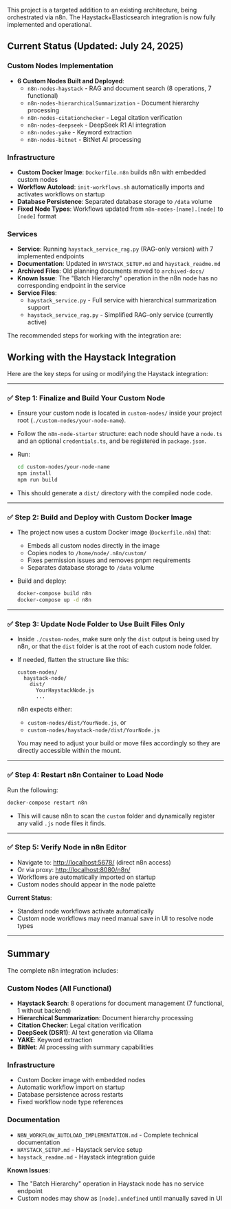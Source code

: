 This project is a targeted addition to an existing architecture, being orchestrated via n8n. The Haystack+Elasticsearch integration is now fully implemented and operational.

## Current Status (Updated: July 24, 2025)

### Custom Nodes Implementation
- **6 Custom Nodes Built and Deployed**:
  - `n8n-nodes-haystack` - RAG and document search (8 operations, 7 functional)
  - `n8n-nodes-hierarchicalSummarization` - Document hierarchy processing
  - `n8n-nodes-citationchecker` - Legal citation verification
  - `n8n-nodes-deepseek` - DeepSeek R1 AI integration
  - `n8n-nodes-yake` - Keyword extraction
  - `n8n-nodes-bitnet` - BitNet AI processing

### Infrastructure
- **Custom Docker Image**: `Dockerfile.n8n` builds n8n with embedded custom nodes
- **Workflow Autoload**: `init-workflows.sh` automatically imports and activates workflows on startup
- **Database Persistence**: Separated database storage to `/data` volume
- **Fixed Node Types**: Workflows updated from `n8n-nodes-[name].[node]` to `[node]` format

### Services
- **Service**: Running `haystack_service_rag.py` (RAG-only version) with 7 implemented endpoints
- **Documentation**: Updated in `HAYSTACK_SETUP.md` and `haystack_readme.md`
- **Archived Files**: Old planning documents moved to `archived-docs/`
- **Known Issue**: The "Batch Hierarchy" operation in the n8n node has no corresponding endpoint in the service
- **Service Files**:
  - `haystack_service.py` - Full service with hierarchical summarization support
  - `haystack_service_rag.py` - Simplified RAG-only service (currently active)

The recommended steps for working with the integration are:

## Working with the Haystack Integration

Here are the key steps for using or modifying the Haystack integration:

---

### ✅ Step 1: **Finalize and Build Your Custom Node**

- Ensure your custom node is located in `custom-nodes/` inside your project root (`./custom-nodes/your-node-name`).
- Follow the `n8n-node-starter` structure: each node should have a `node.ts` and an optional `credentials.ts`, and be registered in `package.json`.
- Run:

  ```bash
  cd custom-nodes/your-node-name
  npm install
  npm run build
  ```

- This should generate a `dist/` directory with the compiled node code.

---

### ✅ Step 2: **Build and Deploy with Custom Docker Image**

- The project now uses a custom Docker image (`Dockerfile.n8n`) that:
  - Embeds all custom nodes directly in the image
  - Copies nodes to `/home/node/.n8n/custom/`
  - Fixes permission issues and removes pnpm requirements
  - Separates database storage to `/data` volume

- Build and deploy:
  ```bash
  docker-compose build n8n
  docker-compose up -d n8n
  ```

---

### ✅ Step 3: **Update Node Folder to Use Built Files Only**

- Inside `./custom-nodes`, make sure only the `dist` output is being used by n8n, or that the `dist` folder is at the root of each custom node folder.
- If needed, flatten the structure like this:

  ```
  custom-nodes/
    haystack-node/
      dist/
        YourHaystackNode.js
        ...
  ```

  n8n expects either:
  - `custom-nodes/dist/YourNode.js`, or
  - `custom-nodes/haystack-node/dist/YourNode.js`

  You may need to adjust your build or move files accordingly so they are directly accessible within the mount.

---

### ✅ Step 4: **Restart n8n Container to Load Node**

Run the following:

```bash
docker-compose restart n8n
```

- This will cause n8n to scan the `custom` folder and dynamically register any valid `.js` node files it finds.

---

### ✅ Step 5: **Verify Node in n8n Editor**

- Navigate to: [http://localhost:5678/](http://localhost:5678/) (direct n8n access)
- Or via proxy: [http://localhost:8080/n8n/](http://localhost:8080/n8n/)
- Workflows are automatically imported on startup
- Custom nodes should appear in the node palette

**Current Status**: 
- Standard node workflows activate automatically
- Custom node workflows may need manual save in UI to resolve node types

---

## Summary

The complete n8n integration includes:

### Custom Nodes (All Functional)
- **Haystack Search**: 8 operations for document management (7 functional, 1 without backend)
- **Hierarchical Summarization**: Document hierarchy processing
- **Citation Checker**: Legal citation verification
- **DeepSeek (DSR1)**: AI text generation via Ollama
- **YAKE**: Keyword extraction
- **BitNet**: AI processing with summary capabilities

### Infrastructure
- Custom Docker image with embedded nodes
- Automatic workflow import on startup
- Database persistence across restarts
- Fixed workflow node type references

### Documentation
- `N8N_WORKFLOW_AUTOLOAD_IMPLEMENTATION.md` - Complete technical documentation
- `HAYSTACK_SETUP.md` - Haystack service setup
- `haystack_readme.md` - Haystack integration guide

**Known Issues**: 
- The "Batch Hierarchy" operation in Haystack node has no service endpoint
- Custom nodes may show as `[node].undefined` until manually saved in UI
